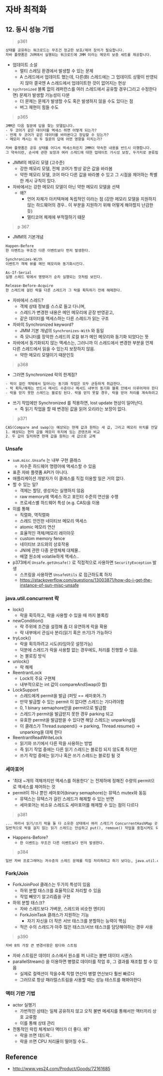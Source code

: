 # 자바 최적화

## 12. 동시 성능 기법

> p361

```txt
상태를 공유하는 워크로드는 무조건 정교한 보호/제어 장치가 필요합니다.
자바 플랫폼은 JVM에서 실행되는 워크로드에 JMM 이라는 메모리 보증 세트를 제공합니다.
```

- 업데이트 소설
	- 멀티 스레딩 환경에서 발생할 수 있는 문제
	- A 스레드에서 업데이트 했는데, 다른(B) 스레드에는 그 업데이트 상황이 반영되지 않아 결국엔 A 스레드에서 업데이트한 것이 없어지는 현상
- `sychronized` 블록 없이 레퍼런스를 여러 스레드에서 공유할 경우(그리고 수정한다면) 문제가 발생할 가능성이 다분
	- 더 문제는 문제가 발생할 수도 혹은 발생하지 않을 수도 있다는 점
	- 버그 재현이 힘들 수도

>p365

```txt
JMM은 다음 질문에 답을 찾는 모델입니다.
- 두 코어가 같은 데이터를 액세스 하면 어떻게 되는가?
- 언제 두 코어가 같은 데이터를 바라본다고 장담할 수 있는가?
- 메모리 캐시는 위 두 질문의 답에 어떤 영향을 미치는가?

자바 플랫폼은 공유 상태를 어디서 액세스하든지 JMM이 약속한 내용을 반드시 이행합니다.
그 약속이란, 순서에 관한 보장과 여러 스레드에 대한 업데이트 가시성 보장, 두가지로 분류됩니다.
```

- JMM의 메모리 모델 (고수준)
	- 강한 메모리 모델, 전체 코어가 항상 같은 값을 바라봄
	- 약한 메모리 모델, 코어 마다 다른 값을 바라볼 수 있고 그 시점을 제어하는 특별한 캐시 규칙이 있다.
- 자바에서는 강한 메모리 모델이 아닌 약한 메모리 모델을 선택
	- 왜?
		- 언어 자체가 아키텍쳐에 독립적인 이라는 점 (강한 메모리 모델을 지원하지 않는 하드웨어의 경우.. 이 부분을 지원하기 위해 어떻게 해야할지 난감한듯)
		- 멀티코어 체제에 부적절하기 떄문

> p 367

- JMM의 기본개념
```txt
Happen-Before
한 이벤트는 무조건 다른 이벤트보다 먼저 발생한다.

Synchronizes-With
이벤트가 객체 뷰를 메인 메모리와 동기화시킨다.

As-If-Serial
실행 스레드 밖에서 명령어가 순차 실행되는 것처럼 보인다.

Release-Before-Acquire
한 스레드에 걸린 락을 다른 스레드가 그 락을 획득하기 전에 해제한다.
```

- 자바에서 스레드?
	- 객체 상태 정보를 스스로 들고 다니며,
	- 스레드가 변경한 내용은 메인 메모리에 곧장 반영괻고,
	- 같은 데이터를 액세스하는 다른 스레드가 읽는 구조
- 자바의 Synchronized keyword?
	- JMM 기본 개념의 `Synchronizes-With` 와 동일
	- 즉 모니터를 장악한 스레드의 로컬 뷰가 메인 메모리와 동기화 되었다는 뜻
- 자바에서 동기화되지 않는 액세스는, 그러니까 이 스레드에서 변경한 부분을 언제 다른 스레드에서 읽을 수 있는지 보장하지 않음.
	- 약한 메모리 모델이기 때문인듯

> p368

- 그러면 Synchronized 락의 한계점?
```txt
- 락이 걸린 객체에서 일어나는 동기화 작업은 모두 균등하게 취급한다.
- 락 획득/해제는 반드시 메서드 수준이나 메서드 내부의 동기화 블록 안에서 이루어져야 한다.
- 락을 얻지 못한 스레드는 블로킹 된다. 락을 얻지 못할 경우, 락을 얻어 처리를 계속하려고 시도하는 것조차 불가능한다.
```
- 쓰기 작업에만 Synchronized 를 적용하면, lost update 현상이 일어난다.
	- 즉 읽기 작업을 할 때 변경된 값을 읽어 오리라는 보장이 없다.

> p371
```txt
CAS(Compare and swap)는 예상되는 현재 값과 원하는 새 값, 그리고 메모리 위치를 전달 받아 다음 두가지 일을 하는 아토믹 유닉
1. 예상되는 현자 값을 메모리 위치에 있는 콘텐츠와 비교
2. 두 값이 일치하면 현재 값을 원하는 새 값으로 교체
```

### Unsafe
- `sum.misc.Unsafe`  는 내부 구현 클래스
	- 저수준 하드웨어 명령어에 액세스할 수 있음
- 표준 자바 플랫폼 API가 아니다.
- 애플리케이션 개발자가 이 클래스를 직접 이용할 일은 거의 없다.
- 할 수 있는 일?
	- 객체는 할당, 생성자는 실행하지 않음
	- raw memory에 액세스 하고 포인터 수준의 연산을 수행
	- 프로세스별 하드웨어 특성 (e.g. CAS)을 이용
- 이를 통해
	- 직렬화, 역직렬화
	- 스레드 안전한 네이티브 메모리 액세스
	- atomic 메모리 연산
	- 효율적인 객체/메모리 레이아웃
	- custom memory fence
	- 네이티브 코드와의 상호작용
	- JNI에 관한 다중 운영체체 대체물..
	- 배열 원소에 volatile하게 액세스..
- p373에서 `Unsafe.getUnsafe()` 로 직접적으로 사용하면 `SecurityException` 발생 
	- 스프링을 사용하면 `UnsafeUtils` 로 접근하도록 하자
	- https://stackoverflow.com/questions/13003871/how-do-i-get-the-instance-of-sun-misc-unsafe

### java.util.concurrent 락
- lock()
	- 락을 획득하고, 락을 사용할 수 있을 때 까지 블록킹
- newCondition()
	- 락 주위에 조건을 설정해 좀 더 유연하게 락을 확용
	- 락 내부에서 관심사 분리(읽기 혹은 쓰기)가 가능하다
- tryLock()
	- 락을 획득하려고 시도(타임아웃 설정가능)
	- 덕분에 스레드가 락을 사용할 없는 경우에도, 처리를 진행할 수 있음.
	- 논 블로킹 방식
- unlock()
	- 락 해제
- ReentrantLock
	- Lock의 주요 구현체
	- 내부적으로는 int 값이 compareAndSwap(0 함)
- LockSupport
	- 스레드에게 permit을 발급 (퍼밋 == 세마포어..?)
	- 만약 발급할 수 있는 permit 이 없다면 스레드는 기다려야함
	- 0, 1 binary semaphore만을 permit으로 발급함
	- 스레드가 permit을 발급받지 못한 경우 parking 되고
	- 유효한 permit을 발급받을 수 있다면 해당 스레드는 unparking됨
	- 이 클래스가 Thread.suspend() -> parking, Thread.resume() -> unparking을 대체 한다
- ReentrantReadWriteLock
	- 읽기와 쓰기에서 다른 락을 사용하는 방법
	- 즉 읽기 작업 중에는 다른 읽기 스레드는 블로킹 되지 않도록 하지만
	- 쓰기 작업 중에는 읽기나 혹은 쓰기 스레드는 블로킹 될 것

### 세마포어
- '최대 ~개의 객체까지만 액세스를 허용한다' 는 전제하에 정해진 수량의 permit으로 액세스를 제어하는 것
- permit이 하나 뿐인 세마포어(binary semaphore)는 뮤텍스 mutex와 동등
	- 뮤텍스는 뮤텍스가 걸린 스레드가 해제할 수 있는 반면
	- 세마포어는 비소유 스레드도 세마포어를 해제할 수 있는 점이 다르다

> p381

```txt
... 따라서 읽기/쓰기 락을 둘 다 소유한 상태에서 여러 스레드가 ConcurrentHashMap 곳곳을 읽는 동안, 쓰기가 필요한 경우 어느 한 세그먼트만 락을 거는 행위도 가능합니다.
일반적으로 락을 걸지 않는 읽기 스레드는 안심하고 put(), remove() 작업을 중첩시켜도 되고, 완료된 업데이트 작업에 대해서는 Happens-Before 순서대로 읽습니다.
```
- Happens-Before?
	- `한 이벤트는 무조건 다른 이벤트보다 먼저 발생한다.`

> p384

```txt
일반 자바 프로그래머는 저수준의 스레드 문제를 직접 처리하려고 하기 보다는, java.util.concurrent 패키지에서 적절한 수준으로 추상화된 동시 프로그래밍 지원 기능을 골라 쓰는 편이 좋다
```

### Fork/Join
- ForkJoinPool 클래스는 두가지 특성이 있음
	- 하위 분할 태스크를 효율적으로 처리할 수 있음
	- 작업 빼앗기 알고리즘을 구현
- 하위 분할 태스크?
	- 자바 스레드보다 가벼운, 스레드와 비슷한 엔티티
	- ForkJoinTask 클래스가 지원하는 기능
		- 자기 자신을 더 작은 서브 태스크를 분할하는 능력이 핵심
	- 적은 수의 스레드가 아주 많은 태스크/서브 태스크를 담당해야하는 경우 사용

> p390

```txt
자바 8의 가장 큰 변경사항은 람다와 스트림
```

- 자바 스트림은 데이터 소스에서 원소를 퍼 나르는 불변 데이터 시퀀스
- parallelStream() 을 이용하면 병렬로 데이터를 작업 후, 그 결과를 재조합 할 수 있음
	- 실제로 컬렉션이 작을수록 직렬 연산이 병렬 연산보다 훨씬 빠르다
	- 그러므로 항상 패러럴스트림을 사용할 때는 성능 테스트를 해봐야한다

### 액터 기반 기법
- actor 실행기
	- 가번적인 상태는 일체 공유하지 않고 오직 불변 메세지를 통해서만 액터끼리 상호 교류함
	- 이를 통해 상태 관리
- 전통적인 락킹 체계보다 액터가 더 좋다. 왜?
	- 락을 쓰면 데드락..
	- 락을 쓰면 CPU 처리율이 떨어질 수도..

## Reference
- http://www.yes24.com/Product/Goods/72161685
